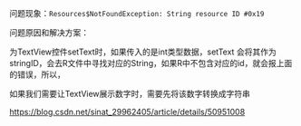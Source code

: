 问题现象：`Resources$NotFoundException: String resource ID #0x19`

问题原因和解决方案：

为TextView控件setText时，如果传入的是int类型数据，setText 会将其作为 stringID，会去R文件中寻找对应的String，如果R中不包含对应的id，就会报上面的错误，所以，

如果我们需要让TextView展示数字时，需要先将该数字转换成字符串

https://blog.csdn.net/sinat_29962405/article/details/50951008